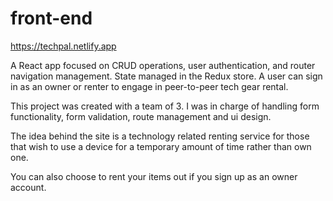 # front-end

https://techpal.netlify.app

A React app focused on CRUD operations, user authentication, and router navigation management.
State managed in the Redux store. 
A user can sign in as an owner or renter to engage in peer-to-peer tech gear rental.

This project was created with a team of 3. I was in charge of handling form functionality, form validation, route management and ui design.

The idea behind the site is a technology related renting service for those that wish to use a device for a temporary amount of time rather than own one.

You can also choose to rent your items out if you sign up as an owner account.
